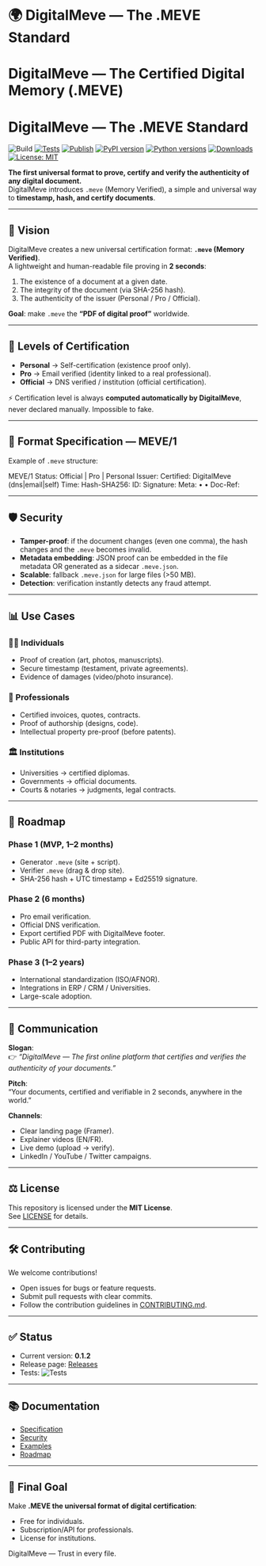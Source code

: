 # 🌍 DigitalMeve — The .MEVE Standard

# DigitalMeve — The Certified Digital Memory (.MEVE)

# DigitalMeve — The .MEVE Standard

![Build](https://github.com/BACOUL/digitalmeve/actions/workflows/quality.yml/badge.svg)
[![Tests](https://github.com/BACOUL/digitalmeve/actions/workflows/tests.yml/badge.svg)](https://github.com/BACOUL/digitalmeve/actions/workflows/tests.yml)
[![Publish](https://github.com/BACOUL/digitalmeve/actions/workflows/publish.yml/badge.svg)](https://github.com/BACOUL/digitalmeve/actions/workflows/publish.yml)
[![PyPI version](https://img.shields.io/pypi/v/digitalmeve.svg)](https://pypi.org/project/digitalmeve/)
[![Python versions](https://img.shields.io/pypi/pyversions/digitalmeve.svg)](https://pypi.org/project/digitalmeve/)
[![Downloads](https://static.pepy.tech/badge/digitalmeve/month)](https://pepy.tech/project/digitalmeve)
[![License: MIT](https://img.shields.io/badge/License-MIT-green.svg)](LICENSE)


**The first universal format to prove, certify and verify the authenticity of any digital document.**  
DigitalMeve introduces `.meve` (Memory Verified), a simple and universal way to **timestamp, hash, and certify documents**.

---

## 🚀 Vision

DigitalMeve creates a new universal certification format: **`.meve` (Memory Verified)**.  
A lightweight and human-readable file proving in **2 seconds**:

1. The existence of a document at a given date.  
2. The integrity of the document (via SHA-256 hash).  
3. The authenticity of the issuer (Personal / Pro / Official).  

**Goal**: make `.meve` the **“PDF of digital proof”** worldwide.

---

## 🔑 Levels of Certification

- **Personal** → Self-certification (existence proof only).  
- **Pro** → Email verified (identity linked to a real professional).  
- **Official** → DNS verified / institution (official certification).  

⚡ Certification level is always **computed automatically by DigitalMeve**, never declared manually. Impossible to fake.

---

## 📂 Format Specification — MEVE/1

Example of `.meve` structure:

MEVE/1 Status: Official | Pro | Personal Issuer: <identity> Certified: DigitalMeve (dns|email|self) Time: <UTC timestamp> Hash-SHA256: <document hash> ID: <short unique code> Signature: <Ed25519 base64> Meta: <filename> • <size bytes> • <mime> Doc-Ref: <optional internal reference>

---

## 🛡 Security

- **Tamper-proof**: if the document changes (even one comma), the hash changes and the `.meve` becomes invalid.  
- **Metadata embedding**: JSON proof can be embedded in the file metadata OR generated as a sidecar `.meve.json`.  
- **Scalable**: fallback `.meve.json` for large files (>50 MB).  
- **Detection**: verification instantly detects any fraud attempt.  

---

## 📊 Use Cases

### 🧑‍💻 Individuals
- Proof of creation (art, photos, manuscripts).  
- Secure timestamp (testament, private agreements).  
- Evidence of damages (video/photo insurance).  

### 👔 Professionals
- Certified invoices, quotes, contracts.  
- Proof of authorship (designs, code).  
- Intellectual property pre-proof (before patents).  

### 🏛 Institutions
- Universities → certified diplomas.  
- Governments → official documents.  
- Courts & notaries → judgments, legal contracts.  

---

## 📜 Roadmap

### Phase 1 (MVP, 1–2 months)
- Generator `.meve` (site + script).  
- Verifier `.meve` (drag & drop site).  
- SHA-256 hash + UTC timestamp + Ed25519 signature.  

### Phase 2 (6 months)
- Pro email verification.  
- Official DNS verification.  
- Export certified PDF with DigitalMeve footer.  
- Public API for third-party integration.  

### Phase 3 (1–2 years)
- International standardization (ISO/AFNOR).  
- Integrations in ERP / CRM / Universities.  
- Large-scale adoption.  

---

## 📢 Communication

**Slogan**:  
👉 *“DigitalMeve — The first online platform that certifies and verifies the authenticity of your documents.”*  

**Pitch**:  
“Your documents, certified and verifiable in 2 seconds, anywhere in the world.”  

**Channels**:  
- Clear landing page (Framer).  
- Explainer videos (EN/FR).  
- Live demo (upload → verify).  
- LinkedIn / YouTube / Twitter campaigns.  

---

## ⚖ License

This repository is licensed under the **MIT License**.  
See [LICENSE](./LICENSE) for details.  

---

## 🛠 Contributing

We welcome contributions!  
- Open issues for bugs or feature requests.  
- Submit pull requests with clear commits.  
- Follow the contribution guidelines in [CONTRIBUTING.md](./CONTRIBUTING.md).  

---

## ✅ Status

- Current version: **0.1.2**  
- Release page: [Releases](../../releases)  
- Tests: ![Tests](https://github.com/<USER>/<REPO>/actions/workflows/tests.yml/badge.svg)  

---

## 📚 Documentation

- [Specification](./docs/specification.md)  
- [Security](./docs/security.md)  
- [Examples](./docs/examples.md)  
- [Roadmap](./docs/roadmap.md)  

---

## 🌟 Final Goal

Make **.MEVE the universal format of digital certification**:  
- Free for individuals.  
- Subscription/API for professionals.  
- License for institutions.

DigitalMeve — Trust in every file.


